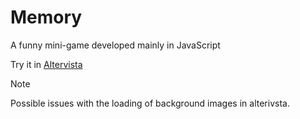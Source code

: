 # Memory
A funny mini-game developed mainly in JavaScript

Try it in [Altervista](https://salvoits.altervista.org/memory/memory.htm)
>[!NOTE]
>Possible issues with the loading of background images in alterivsta.
